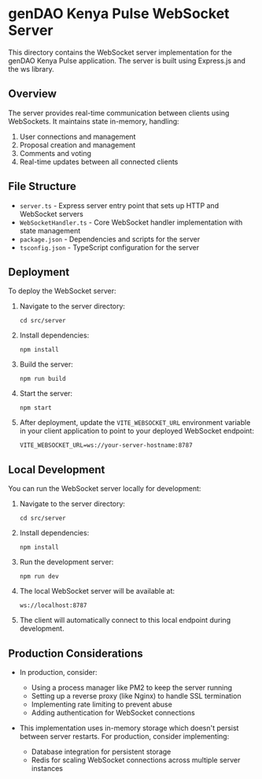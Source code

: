 
# genDAO Kenya Pulse WebSocket Server

This directory contains the WebSocket server implementation for the genDAO Kenya Pulse application. The server is built using Express.js and the ws library.

## Overview

The server provides real-time communication between clients using WebSockets. It maintains state in-memory, handling:

1. User connections and management
2. Proposal creation and management 
3. Comments and voting
4. Real-time updates between all connected clients

## File Structure

- `server.ts` - Express server entry point that sets up HTTP and WebSocket servers
- `WebSocketHandler.ts` - Core WebSocket handler implementation with state management
- `package.json` - Dependencies and scripts for the server
- `tsconfig.json` - TypeScript configuration for the server

## Deployment

To deploy the WebSocket server:

1. Navigate to the server directory:
   ```
   cd src/server
   ```

2. Install dependencies:
   ```
   npm install
   ```

3. Build the server:
   ```
   npm run build
   ```

4. Start the server:
   ```
   npm start
   ```

5. After deployment, update the `VITE_WEBSOCKET_URL` environment variable in your client application to point to your deployed WebSocket endpoint:
   ```
   VITE_WEBSOCKET_URL=ws://your-server-hostname:8787
   ```

## Local Development

You can run the WebSocket server locally for development:

1. Navigate to the server directory:
   ```
   cd src/server
   ```

2. Install dependencies:
   ```
   npm install
   ```

3. Run the development server:
   ```
   npm run dev
   ```

4. The local WebSocket server will be available at:
   ```
   ws://localhost:8787
   ```

5. The client will automatically connect to this local endpoint during development.

## Production Considerations

- In production, consider:
  - Using a process manager like PM2 to keep the server running
  - Setting up a reverse proxy (like Nginx) to handle SSL termination
  - Implementing rate limiting to prevent abuse
  - Adding authentication for WebSocket connections

- This implementation uses in-memory storage which doesn't persist between server restarts. For production, consider implementing:
  - Database integration for persistent storage
  - Redis for scaling WebSocket connections across multiple server instances
